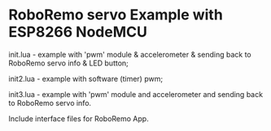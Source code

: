 RoboRemo servo Example with ESP8266 NodeMCU
=====================================

 init.lua - example with 'pwm' module & accelerometer & sending back to RoboRemo servo info & LED button;
 
 init2.lua - example with software (timer) pwm;

 init3.lua - example with 'pwm' module and accelerometer and sending back to RoboRemo servo info.

Include interface files for RoboRemo App.
